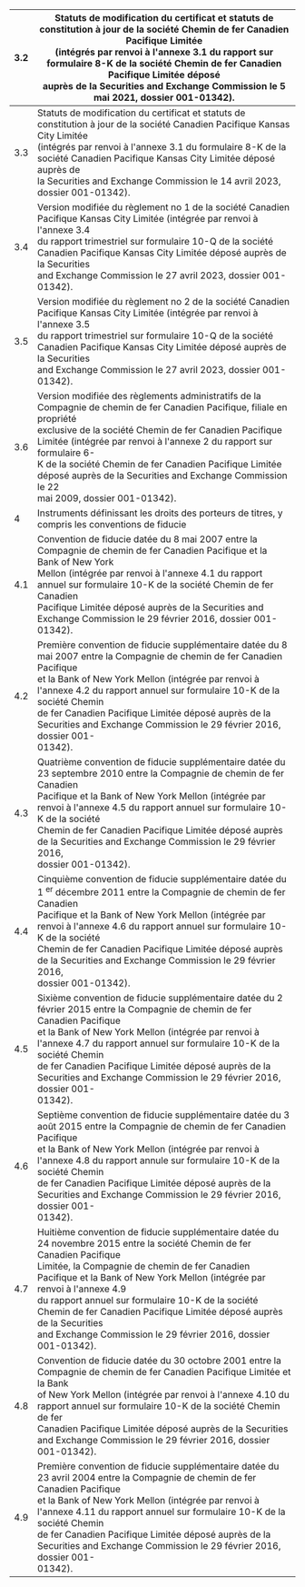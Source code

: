 | 3.2 | Statuts de modification du certificat et statuts de constitution à jour de la société Chemin de fer Canadien Pacifique Limitée<br>(intégrés par renvoi à l'annexe 3.1 du rapport sur formulaire 8-K de la société Chemin de fer Canadien Pacifique Limitée déposé<br>auprès de la Securities and Exchange Commission le 5 mai 2021, dossier 001-01342).                                                                                                    |
|-----|------------------------------------------------------------------------------------------------------------------------------------------------------------------------------------------------------------------------------------------------------------------------------------------------------------------------------------------------------------------------------------------------------------------------------------------------------------|
| 3.3 | Statuts de modification du certificat et statuts de constitution à jour de la société Canadien Pacifique Kansas City Limitée<br>(intégrés par renvoi à l'annexe 3.1 du formulaire 8-K de la société Canadien Pacifique Kansas City Limitée déposé auprès de<br>la Securities and Exchange Commission le 14 avril 2023, dossier 001-01342).                                                                                                                 |
| 3.4 | Version modifiée du règlement no 1 de la société Canadien Pacifique Kansas City Limitée (intégrée par renvoi à l'annexe 3.4<br>du rapport trimestriel sur formulaire 10-Q de la société Canadien Pacifique Kansas City Limitée déposé auprès de la Securities<br>and Exchange Commission le 27 avril 2023, dossier 001-01342).                                                                                                                             |
| 3.5 | Version modifiée du règlement no 2 de la société Canadien Pacifique Kansas City Limitée (intégrée par renvoi à l'annexe 3.5<br>du rapport trimestriel sur formulaire 10-Q de la société Canadien Pacifique Kansas City Limitée déposé auprès de la Securities<br>and Exchange Commission le 27 avril 2023, dossier 001-01342).                                                                                                                             |
| 3.6 | Version modifiée des règlements administratifs de la Compagnie de chemin de fer Canadien Pacifique, filiale en propriété<br>exclusive de la société Chemin de fer Canadien Pacifique Limitée (intégrée par renvoi à l'annexe 2 du rapport sur formulaire 6-<br>K de la société Chemin de fer Canadien Pacifique Limitée déposé auprès de la Securities and Exchange Commission le 22<br>mai 2009, dossier 001-01342).                                      |
| 4   | Instruments définissant les droits des porteurs de titres, y compris les conventions de fiducie                                                                                                                                                                                                                                                                                                                                                            |
| 4.1 | Convention de fiducie datée du 8 mai 2007 entre la Compagnie de chemin de fer Canadien Pacifique et la Bank of New York<br>Mellon (intégrée par renvoi à l'annexe 4.1 du rapport annuel sur formulaire 10-K de la société Chemin de fer Canadien<br>Pacifique Limitée déposé auprès de la Securities and Exchange Commission le 29 février 2016, dossier 001-01342).                                                                                       |
| 4.2 | Première convention de fiducie supplémentaire datée du 8 mai 2007 entre la Compagnie de chemin de fer Canadien Pacifique<br>et la Bank of New York Mellon (intégrée par renvoi à l'annexe 4.2 du rapport annuel sur formulaire 10-K de la société Chemin<br>de fer Canadien Pacifique Limitée déposé auprès de la Securities and Exchange Commission le 29 février 2016, dossier 001-<br>01342).                                                           |
| 4.3 | Quatrième convention de fiducie supplémentaire datée du 23 septembre 2010 entre la Compagnie de chemin de fer Canadien<br>Pacifique et la Bank of New York Mellon (intégrée par renvoi à l'annexe 4.5 du rapport annuel sur formulaire 10-K de la société<br>Chemin de fer Canadien Pacifique Limitée déposé auprès de la Securities and Exchange Commission le 29 février 2016,<br>dossier 001-01342).                                                    |
| 4.4 | Cinquième convention de fiducie supplémentaire datée du 1 <sup>er</sup> décembre 2011 entre la Compagnie de chemin de fer Canadien<br>Pacifique et la Bank of New York Mellon (intégrée par renvoi à l'annexe 4.6 du rapport annuel sur formulaire 10-K de la société<br>Chemin de fer Canadien Pacifique Limitée déposé auprès de la Securities and Exchange Commission le 29 février 2016,<br>dossier 001-01342).                                        |
| 4.5 | Sixième convention de fiducie supplémentaire datée du 2 février 2015 entre la Compagnie de chemin de fer Canadien Pacifique<br>et la Bank of New York Mellon (intégrée par renvoi à l'annexe 4.7 du rapport annuel sur formulaire 10-K de la société Chemin<br>de fer Canadien Pacifique Limitée déposé auprès de la Securities and Exchange Commission le 29 février 2016, dossier 001-<br>01342).                                                        |
| 4.6 | Septième convention de fiducie supplémentaire datée du 3 août 2015 entre la Compagnie de chemin de fer Canadien Pacifique<br>et la Bank of New York Mellon (intégrée par renvoi à l'annexe 4.8 du rapport annule sur formulaire 10-K de la société Chemin<br>de fer Canadien Pacifique Limitée déposé auprès de la Securities and Exchange Commission le 29 février 2016, dossier 001-<br>01342).                                                          |
| 4.7 | Huitième convention de fiducie supplémentaire datée du 24 novembre 2015 entre la société Chemin de fer Canadien Pacifique<br>Limitée, la Compagnie de chemin de fer Canadien Pacifique et la Bank of New York Mellon (intégrée par renvoi à l'annexe 4.9<br>du rapport annuel sur formulaire 10-K de la société Chemin de fer Canadien Pacifique Limitée déposé auprès de la Securities<br>and Exchange Commission le 29 février 2016, dossier 001-01342). |
| 4.8 | Convention de fiducie datée du 30 octobre 2001 entre la Compagnie de chemin de fer Canadien Pacifique Limitée et la Bank<br>of New York Mellon (intégrée par renvoi à l'annexe 4.10 du rapport annuel sur formulaire 10-K de la société Chemin de fer<br>Canadien Pacifique Limitée déposé auprès de la Securities and Exchange Commission le 29 février 2016, dossier 001-01342).                                                                         |
| 4.9 | Première convention de fiducie supplémentaire datée du 23 avril 2004 entre la Compagnie de chemin de fer Canadien Pacifique<br>et la Bank of New York Mellon (intégrée par renvoi à l'annexe 4.11 du rapport annuel sur formulaire 10-K de la société Chemin<br>de fer Canadien Pacifique Limitée déposé auprès de la Securities and Exchange Commission le 29 février 2016, dossier 001-<br>01342).                                                       |